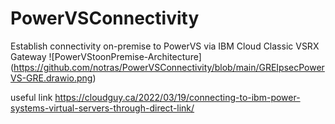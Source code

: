 # PowerVSConnectivity
Establish connectivity on-premise to PowerVS via IBM Cloud Classic VSRX Gateway
![PowerVStoonPremise-Architecture] (https://github.com/notras/PowerVSConnectivity/blob/main/GREIpsecPowerVS-GRE.drawio.png)








useful link https://cloudguy.ca/2022/03/19/connecting-to-ibm-power-systems-virtual-servers-through-direct-link/
